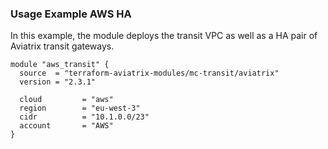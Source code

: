 ### Usage Example AWS HA

In this example, the module deploys the transit VPC as well as a HA pair of Aviatrix transit gateways.

```hcl
module "aws_transit" {
  source  = "terraform-aviatrix-modules/mc-transit/aviatrix"
  version = "2.3.1"

  cloud         = "aws"
  region        = "eu-west-3"
  cidr          = "10.1.0.0/23"
  account       = "AWS"
}
```